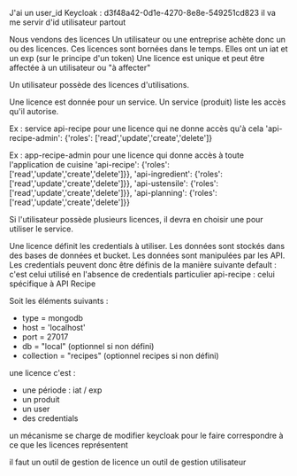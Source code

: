 J'ai un user_id Keycloak : d3f48a42-0d1e-4270-8e8e-549251cd823
il va me servir d'id utilisateur partout

Nous vendons des licences 
Un utilisateur ou une entreprise achète donc un ou des licences.
Ces licences sont bornées dans le temps. Elles ont un iat et un exp (sur le principe d'un token)
Une licence est unique et peut être affectée à un utilisateur ou "à affecter"

Un utilisateur possède des licences d'utilisations.

Une licence est donnée pour un service. Un service (produit) liste les accès qu'il autorise.

Ex : service api-recipe pour une licence qui ne donne accès qu'à cela
'api-recipe-admin': {'roles': ['read','update','create','delete']}

Ex : app-recipe-admin pour une licence qui donne accès à toute l'application de cuisine
'api-recipe': {'roles': ['read','update','create','delete']}},
'api-ingredient': {'roles': ['read','update','create','delete']}},
'api-ustensile': {'roles': ['read','update','create','delete']}},
'api-planning': {'roles': ['read','update','create','delete']}}

Si l'utilisateur possède plusieurs licences, il devra en choisir une pour utiliser le service.

Une licence définit les credentials à utiliser.
Les données sont stockés dans des bases de données et bucket.
Les données sont manipulées par les API.
Les credentials peuvent donc être définis de la manière suivante
default : c'est celui utilisé en l'absence de credentials particulier
api-recipe : celui spécifique à API Recipe

Soit les éléments suivants : 
- type = mongodb
- host = 'localhost'
- port = 27017
- db = "local" (optionnel  si non défini)
- collection = "recipes" (optionnel recipes si non défini)

une licence c'est : 
- une période : iat / exp
- un produit
- un user
- des credentials

un mécanisme se charge de modifier keycloak pour le faire correspondre à ce que les licences représentent

il faut un outil de gestion de licence
un outil de gestion utilisateur